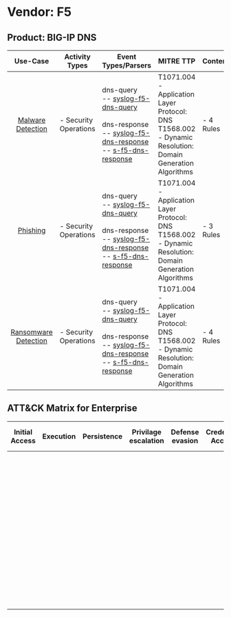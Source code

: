Vendor: F5
==========
Product: BIG-IP DNS
-------------------
|                              Use-Case                               | Activity Types        | Event Types/Parsers                                                                                                                                                                                                                                                             | MITRE TTP                                                                                                       | Content        |
|:-------------------------------------------------------------------:| --------------------- | ------------------------------------------------------------------------------------------------------------------------------------------------------------------------------------------------------------------------------------------------------------------------------- | --------------------------------------------------------------------------------------------------------------- | -------------- |
|    [Malware Detection](../UseCases/usecase_malware_detection.md)    | - Security Operations |  dns-query<br> -- [syslog-f5-dns-query](../Parsers/parserContent_syslog-f5-dns-query.md)<br><br> dns-response<br> -- [syslog-f5-dns-response](../Parsers/parserContent_syslog-f5-dns-response.md)<br> -- [s-f5-dns-response](../Parsers/parserContent_s-f5-dns-response.md)<br> | T1071.004 - Application Layer Protocol: DNS<br>T1568.002 - Dynamic Resolution: Domain Generation Algorithms<br> |  - 4 Rules<br> |
|             [Phishing](../UseCases/usecase_phishing.md)             | - Security Operations |  dns-query<br> -- [syslog-f5-dns-query](../Parsers/parserContent_syslog-f5-dns-query.md)<br><br> dns-response<br> -- [syslog-f5-dns-response](../Parsers/parserContent_syslog-f5-dns-response.md)<br> -- [s-f5-dns-response](../Parsers/parserContent_s-f5-dns-response.md)<br> | T1071.004 - Application Layer Protocol: DNS<br>T1568.002 - Dynamic Resolution: Domain Generation Algorithms<br> |  - 3 Rules<br> |
| [Ransomware Detection](../UseCases/usecase_ransomware_detection.md) | - Security Operations |  dns-query<br> -- [syslog-f5-dns-query](../Parsers/parserContent_syslog-f5-dns-query.md)<br><br> dns-response<br> -- [syslog-f5-dns-response](../Parsers/parserContent_syslog-f5-dns-response.md)<br> -- [s-f5-dns-response](../Parsers/parserContent_s-f5-dns-response.md)<br> | T1071.004 - Application Layer Protocol: DNS<br>T1568.002 - Dynamic Resolution: Domain Generation Algorithms<br> |  - 4 Rules<br> |

ATT&CK Matrix for Enterprise
----------------------------
| Initial Access | Execution | Persistence | Privilage escalation | Defense evasion | Credential Access | Discovery | Lateral Movement | Collection | Command and Control                                                                                                                                                                                                                                                                                                                                     | Exfiltration | Impact |
| -------------- | --------- | ----------- | -------------------- | --------------- | ----------------- | --------- | ---------------- | ---------- | ------------------------------------------------------------------------------------------------------------------------------------------------------------------------------------------------------------------------------------------------------------------------------------------------------------------------------------------------------- | ------------ | ------ |
|                |           |             |                      |                 |                   |           |                  |            | [Application Layer Protocol: DNS](https://attack.mitre.org/techniques/T1071/004)<br><br>[Dynamic Resolution](https://attack.mitre.org/techniques/T1568)<br><br>[Dynamic Resolution: Domain Generation Algorithms](https://attack.mitre.org/techniques/T1568/002)<br><br>[Application Layer Protocol](https://attack.mitre.org/techniques/T1071)<br><br> |              |        |